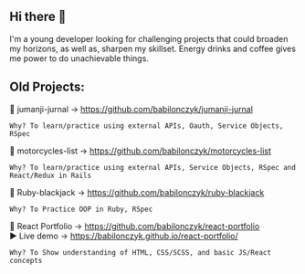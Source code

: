 ##  Hi there 👋

I'm a young developer looking for challenging projects that could broaden my horizons, as well as, sharpen my skillset. Energy drinks and coffee gives me power to do unachievable things.
    
## Old Projects:

🚀 jumanji-jurnal -> https://github.com/babilonczyk/jumanji-jurnal

    Why? To learn/practice using external APIs, Oauth, Service Objects, RSpec

🚀 motorcycles-list -> https://github.com/babilonczyk/motorcycles-list

    Why? To learn/practice using external APIs, Service Objects, RSpec and React/Redux in Rails

🚀 Ruby-blackjack -> https://github.com/babilonczyk/ruby-blackjack

    Why? To Practice OOP in Ruby, RSpec
    
🚀 React Portfolio -> https://github.com/babilonczyk/react-portfolio   
▶️ Live demo -> https://babilonczyk.github.io/react-portfolio/

    Why? To Show understanding of HTML, CSS/SCSS, and basic JS/React concepts
